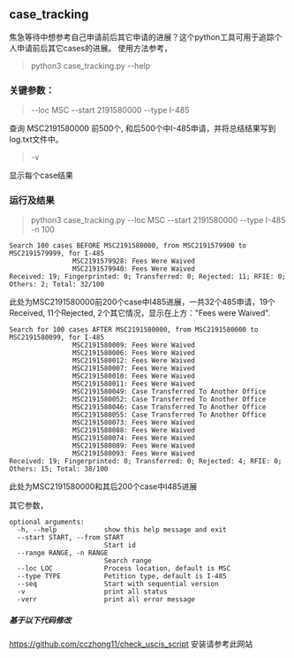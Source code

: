 ## case_tracking
焦急等待中想参考自己申请前后其它申请的进展？这个python工具可用于追踪个人申请前后其它cases的进展。
使用方法参考，
> python3 case_tracking.py --help

### 关键参数：
> --loc MSC --start 2191580000 --type I-485

查询 MSC2191580000 前500个, 和后500个中I-485申请，并将总结结果写到log.txt文件中。

> -v

显示每个case结果

### 运行及结果
> python3 case_tracking.py --loc MSC --start 2191580000 --type I-485 -n 100
```
Search 100 cases BEFORE MSC2191580000, from MSC2191579900 to MSC2191579999, for I-485
                MSC2191579928: Fees Were Waived
                MSC2191579940: Fees Were Waived
Received: 19; Fingerprinted: 0; Transferred: 0; Rejected: 11; RFIE: 0; Others: 2; Total: 32/100
```
此处为MSC2191580000前200个case中I485进展，一共32个485申请，19个Received, 11个Rejected, 2个其它情况，显示在上方："Fees were Waived".
```
Search for 100 cases AFTER MSC2191580000, from MSC2191580000 to MSC2191580099, for I-485
                MSC2191580009: Fees Were Waived
                MSC2191580006: Fees Were Waived
                MSC2191580012: Fees Were Waived
                MSC2191580007: Fees Were Waived
                MSC2191580010: Fees Were Waived
                MSC2191580011: Fees Were Waived
                MSC2191580049: Case Transferred To Another Office
                MSC2191580052: Case Transferred To Another Office
                MSC2191580046: Case Transferred To Another Office
                MSC2191580055: Case Transferred To Another Office
                MSC2191580073: Fees Were Waived
                MSC2191580088: Fees Were Waived
                MSC2191580074: Fees Were Waived
                MSC2191580089: Fees Were Waived
                MSC2191580093: Fees Were Waived
Received: 19; Fingerprinted: 0; Transferred: 0; Rejected: 4; RFIE: 0; Others: 15; Total: 38/100
```
此处为MSC2191580000和其后200个case中I485进展

其它参数，
```
optional arguments:
  -h, --help            show this help message and exit
  --start START, --from START
                        Start id
  --range RANGE, -n RANGE
                        Search range
  --loc LOC             Process location, default is MSC
  --type TYPE           Petition type, default is I-485
  --seq                 Start with sequential version
  -v                    print all status
  -verr                 print all error message
```
##### 基于以下代码修改
https://github.com/cczhong11/check_uscis_script
安装请参考此网站

